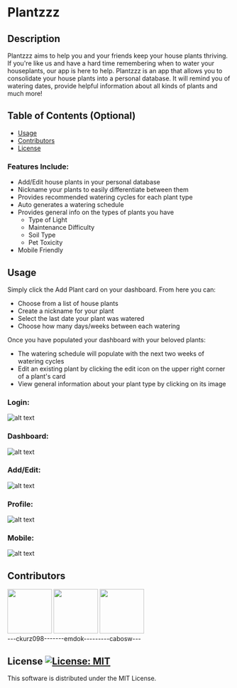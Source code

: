 # Plantzzz

## Description
Plantzzz aims to help you and your friends keep your house plants thriving. If you're like us and have a hard time remembering when to water your houseplants, our app is here to help. Plantzzz is an app that allows you to consolidate your house plants into a personal database. It will  remind you of watering dates, provide helpful information about all kinds of plants and much more!

## Table of Contents (Optional)

- [Usage](#usage)
- [Contributors](#contributors)
- [License](#license)

### Features Include:
- Add/Edit house plants in your personal database
- Nickname your plants to easily differentiate between them
- Provides recommended watering cycles for each plant type
- Auto generates a watering schedule
- Provides general info on the types of plants you have
  - Type of Light 
  - Maintenance Difficulty
  - Soil Type
  - Pet Toxicity
- Mobile Friendly 

## Usage
Simply click the Add Plant card on your dashboard. From here you can:   
- Choose from a list of house plants   
- Create a nickname for your plant
- Select the last date your plant was watered
- Choose how many days/weeks between each watering

Once you have populated your dashboard with your beloved plants:   
- The watering schedule will populate with the next two weeks of watering cycles
- Edit an existing plant by clicking the edit icon on the upper right corner of a plant's card
- View general information about your plant type by clicking on its image

### Login:
![alt text](public/assets/img/readme_ss_img/Login_ss.png)

### Dashboard:
![alt text](public/assets/img/readme_ss_img/Dashboard_ss.png)

### Add/Edit:
![alt text](public/assets/img/readme_ss_img/Edit_Plant_ss.png)

### Profile:
![alt text](public/assets/img/readme_ss_img/Profile_ss.png)

### Mobile:
![alt text](public/assets/img/readme_ss_img/Mobile_ss.png)

## Contributors

[<img href="www.google.com" src="https://avatars.githubusercontent.com/u/90714216?v=4" width='100px'/>](https://github.com/ChrisKurz098)
[<img src="https://avatars.githubusercontent.com/u/16203513?v=4" width='100px'/>](https://github.com/emdok)
[<img src="https://avatars.githubusercontent.com/u/88542124?v=4" width='100px'/>](https://github.com/cabosw)   
 ---ckurz098-------emdok---------cabosw---         

## License  [![License: MIT](https://img.shields.io/badge/License-MIT-yellow.svg)](https://opensource.org/licenses/MIT)
This software is distributed under the MIT License. 
